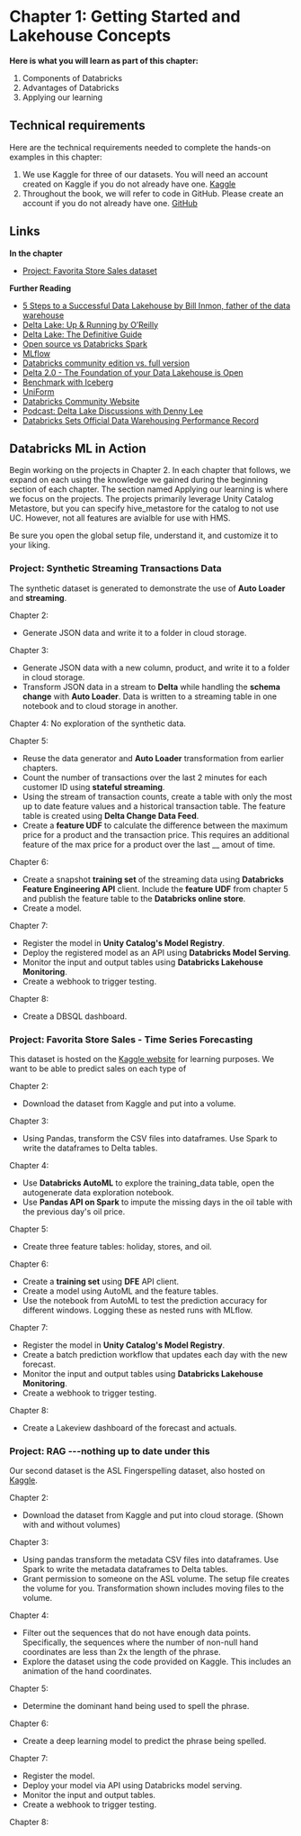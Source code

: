 # Chapter 1: Getting Started and Lakehouse Concepts

**Here is what you will learn as part of this chapter:**

1. Components of Databricks
2. Advantages of Databricks
3. Applying our learning  

## Technical requirements 

Here are the technical requirements needed to complete the hands-on examples in this chapter:
1. We use Kaggle for three of our datasets. You will need an account created on Kaggle if you do not already have one. [Kaggle](https://www.kaggle.com/)
2. Throughout the book, we will refer to code in GitHub. Please create an account if you do not already have one. [GitHub](https://github.com/)

## Links

**In the chapter**
- [Project: Favorita Store Sales dataset](https://www.kaggle.com/competitions/store-sales-time-series-forecasting/overview)

**Further Reading**
- [5 Steps to a Successful Data Lakehouse by Bill Inmon, father of the data warehouse](https://www.databricks.com/resources/ebook/building-the-data-lakehouse)
- [Delta Lake: Up & Running by O’Reilly](https://www.databricks.com/resources/ebook/delta-lake-running-oreilly )
- [Delta Lake: The Definitive Guide](https://www.oreilly.com/library/view/delta-lake-the/9781098151935/)
- [Open source vs Databricks Spark](https://www.databricks.com/spark/comparing-databricks-to-apache-spark)
- [MLflow](https://www.databricks.com/product/managed-mlflow)
- [Databricks community edition vs. full version](https://www.databricks.com/product/faq/community-edition#:~:text=What%20is%20the%20difference%20between,ODBC%20integrations%20for%20BI%20analysis)
- [Delta 2.0 - The Foundation of your Data Lakehouse is Open](https://delta.io/blog/2022-08-02-delta-2-0-the-foundation-of-your-data-lake-is-open/)
- [Benchmark with Iceberg](https://databeans-blogs.medium.com/delta-vs-iceberg-performance-as-a-decisive-criteria-add7bcdde03d)
- [UniForm](https://www.databricks.com/blog/delta-uniform-universal-format-lakehouse-interoperability)
- [Databricks Community Website](https://community.cloud.databricks.com)
- [Podcast: Delta Lake Discussions with Denny Lee](https://open.spotify.com/show/6YvPDkILtWfnJNTzJ9HsmW?si=214eb7d808d84aa4)
- [Databricks Sets Official Data Warehousing Performance Record](https://www.databricks.com/blog/2021/11/02/databricks-sets-official-data-warehousing-performance-record.html)


## Databricks ML in Action
Begin working on the projects in Chapter 2. In each chapter that follows, we expand on each using the knowledge we gained during the beginning section of each chapter. The section named Applying our learning is where we focus on the projects. The projects primarily leverage Unity Catalog Metastore, but you can specify hive_metastore for the catalog to not use UC. However, not all features are avialble for use with HMS.

Be sure you open the global setup file, understand it, and customize it to your liking.

### Project: Synthetic Streaming Transactions Data
The synthetic dataset is generated to demonstrate the use of **Auto Loader** and **streaming**.

Chapter 2: 
* Generate JSON data and write it to a folder in cloud storage.

Chapter 3:
* Generate JSON data with a new column, product, and write it to a folder in cloud storage.
* Transform JSON data in a stream to **Delta** while handling the **schema change** with **Auto Loader**. Data is written to a streaming table in one notebook and to cloud storage in another.

Chapter 4:
No exploration of the synthetic data.

Chapter 5:
* Reuse the data generator and **Auto Loader** transformation from earlier chapters.
* Count the number of transactions over the last 2 minutes for each customer ID using **stateful streaming**.
* Using the stream of transaction counts, create a table with only the most up to date feature values and a historical transaction table. The feature table is created using **Delta Change Data Feed**.
* Create a **feature UDF** to calculate the difference between the maximum price for a product and the transaction price. This requires an additional feature of the max price for a product over the last __ amout of time.

Chapter 6:
* Create a snapshot **training set** of the streaming data using **Databricks Feature Engineering API** client. Include the **feature UDF** from chapter 5 and publish the feature table to the **Databricks online store**.
* Create a model. 

Chapter 7:
* Register the model in **Unity Catalog's Model Registry**.
* Deploy the registered model as an API using **Databricks Model Serving**.
* Monitor the input and output tables using **Databricks Lakehouse Monitoring**.
* Create a webhook to trigger testing.

Chapter 8:
* Create a DBSQL dashboard.

### Project: Favorita Store Sales - Time Series Forecasting
This dataset is hosted on the [Kaggle website](https://www.kaggle.com/competitions/store-sales-time-series-forecasting/overview) for learning purposes. We want to be able to predict sales on each type of 

Chapter 2:
* Download the dataset from Kaggle and put into a volume. 

Chapter 3:
* Using Pandas, transform the CSV files into dataframes. Use Spark to write the dataframes to Delta tables.

Chapter 4:
* Use **Databricks AutoML** to explore the training_data table, open the autogenerate data exploration notebook.
* Use **Pandas API on Spark** to impute the missing days in the oil table with the previous day's oil price.

Chapter 5:
* Create three feature tables: holiday, stores, and oil.

Chapter 6:
* Create a **training set** using **DFE** API client.
* Create a model using AutoML and the feature tables.
* Use the notebook from AutoML to test the prediction accuracy for different windows. Logging these as nested runs with MLflow.

Chapter 7:
* Register the model in **Unity Catalog's Model Registry**.
* Create a batch prediction workflow that updates each day with the new forecast.
* Monitor the input and output tables using **Databricks Lakehouse Monitoring**.
* Create a webhook to trigger testing.


Chapter 8:
* Create a Lakeview dashboard of the forecast and actuals.

### Project: RAG ---nothing up to date under this
Our second dataset is the ASL Fingerspelling dataset, also hosted on [Kaggle](https://www.kaggle.com/competitions/asl-fingerspelling).

Chapter 2:
* Download the dataset from Kaggle and put into cloud storage. (Shown with and without volumes)

Chapter 3:
* Using pandas transform the metadata CSV files into dataframes. Use Spark to write the metadata dataframes to Delta tables.
* Grant permission to someone on the ASL volume. The setup file creates the volume for you. Transformation shown includes moving files to the volume.

Chapter 4:
* Filter out the sequences that do not have enough data points. Specifically, the sequences where the number of non-null hand coordinates are less than 2x the length of the phrase.
* Explore the dataset using the code provided on Kaggle. This includes an animation of the hand coordinates. 

Chapter 5:
* Determine the dominant hand being used to spell the phrase.

Chapter 6:
* Create a deep learning model to predict the phrase being spelled.


Chapter 7:

* Register the model.
* Deploy your model via API using Databricks model serving.
* Monitor the input and output tables.
* Create a webhook to trigger testing.

Chapter 8:

